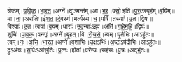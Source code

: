 

  
श्रेष्ठ॑म्।य॒वि॒ष्ठ॒।भा॒र॒त॒।अग्ने॑।द्यु॒ऽमन्त॑म्।आ।भ॒र॒।वसो॒ इति॑।पु॒रु॒ऽस्पृह॑म्।र॒यिम्॥  
मा।नः॒।अरा॑तिः।ई॒श॒त॒।दे॒वस्य॑।मर्त्य॑स्य।च॒।पर्षि॑।तस्याः॑।उ॒त।द्वि॒षः॥  
विश्वाः॑।उ॒त।त्वया॑।व॒यम्।धाराः॑।उ॒द॒न्याः॑ऽइव।अति॑।गा॒हे॒म॒हि॒।द्विषः॑॥  
शुचिः॑।पा॒व॒क॒।वन्द्यः॑।अग्ने॑।बृ॒हत्।वि।रो॒च॒से॒।त्वम्।घृ॒तेभिः॑।आऽहु॑तः॥  
त्वम्।नः॒।अ॒सि॒।भा॒र॒त॒।अग्ने॑।व॒शाभिः॑।उ॒क्षऽभिः॑।अ॒ष्टाऽप॑दीभिः।आऽहु॑तः॥  
द्रुऽअ॑न्नः।स॒र्पिःऽआ॑सुतिः।प्र॒त्नः।होता॑।वरे॑ण्यः।सह॑सः।पु॒त्रः।अद्भु॑तः॥  
